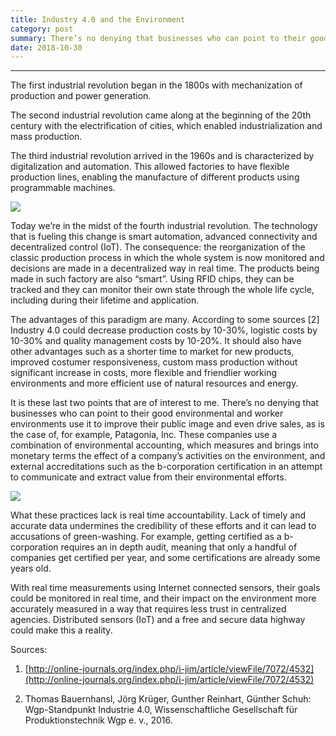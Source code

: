 ```yaml
---
title: Industry 4.0 and the Environment
category: post
summary: There’s no denying that businesses who can point to their good environmental and worker environments use it to improve their public image and even drive sales.
date: 2018-10-30
---
```

---
The first industrial revolution began in the 1800s with mechanization of production and power generation.

The second industrial revolution came along at the beginning of the 20th century with the electrification of cities, which enabled industrialization and mass production.

The third industrial revolution arrived in the 1960s and is characterized by digitalization and automation. This allowed factories to have flexible production lines, enabling the manufacture of different products using programmable machines.

![](https://images.unsplash.com/photo-1513049560516-4924f003b501?ixlib=rb-0.3.5&q=80&fm=jpg&crop=entropy&cs=tinysrgb&w=690&h=400&fit=crop&ixid=eyJhcHBfaWQiOjF9&s=141b1021199db629d98050f176ba40d1)

Today we’re in the midst of the fourth industrial revolution. The technology that is fueling this change is smart automation, advanced connectivity and decentralized control (IoT). The consequence: the reorganization of the classic production process in which the whole system is now monitored and decisions are made in a decentralized way in real time. The products being made in such factory are also “smart”. Using RFID chips, they can be tracked and they can monitor their own state through the whole life cycle, including during their lifetime and application.

The advantages of this paradigm are many. According to some sources [2] Industry 4.0 could decrease production costs by 10-30%, logistic costs by 10-30% and quality management costs by 10-20%. It should also have other advantages such as a shorter time to market for new products, improved costumer responsiveness, custom mass production without significant increase in costs, more flexible and friendlier working environments and more efficient use of natural resources and energy.

It is these last two points that are of interest to me. There’s no denying that businesses who can point to their good environmental and worker environments use it to improve their public image and even drive sales, as is the case of, for example, Patagonia, Inc. These companies use a combination of environmental accounting, which measures and brings into monetary terms the effect of a company’s activities on the environment, and external accreditations such as the b-corporation certification in an attempt to communicate and extract value from their environmental efforts. 

![](https://images.unsplash.com/photo-1480970309692-0646e9ad0984?ixlib=rb-0.3.5&q=80&fm=jpg&crop=entropy&cs=tinysrgb&w=690&h=400&fit=crop&ixid=eyJhcHBfaWQiOjF9&s=fd6265f89cab6647763f98bed5d66b70)

What these practices lack is real time accountability. Lack of timely and accurate data undermines the credibility of these efforts and it can lead to accusations of green-washing. For example, getting certified as a b-corporation requires an in depth audit, meaning that only a handful of companies get certified per year, and some certifications are already some years old.

With real time measurements using Internet connected sensors, their goals could be monitored in real time, and their impact on the environment more accurately measured in a way that requires less trust in centralized agencies. Distributed sensors (IoT) and a free and secure data highway could make this a reality.

Sources: 

1. [http://online-journals.org/index.php/i-jim/article/viewFile/7072/4532](http://online-journals.org/index.php/i-jim/article/viewFile/7072/4532)

2. Thomas Bauernhansl, Jörg Krüger, Gunther Reinhart, Günther Schuh: Wgp-Standpunkt Industrie 4.0, Wissenschaftliche Gesellschaft für Produktionstechnik Wgp e. v., 2016.

